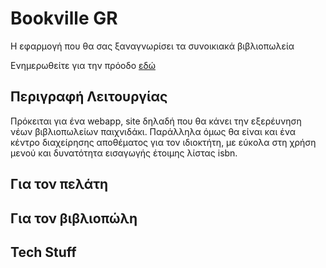 # Bookville GR
Η εφαρμογή που θα σας ξαναγνωρίσει τα συνοικιακά βιβλιοπωλεία  

Ενημερωθείτε για την πρόοδο [εδώ](https://www.instagram.com/bookville_gr/)

## Περιγραφή Λειτουργίας
Πρόκειται για ένα webapp, site δηλαδή που θα κάνει την εξερέυνηση νέων βιβλιοπωλείων παιχνιδάκι.
Παράλληλα όμως θα είναι και ένα κέντρο διαχείρησης αποθέματος για τον ιδιοκτήτη, με εύκολα στη χρήση μενού και δυνατότητα εισαγωγής έτοιμης λίστας isbn. 
## Για τον πελάτη

## Για τον βιβλιοπώλη

## Tech Stuff